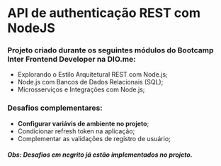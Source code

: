 # API de authenticação REST com NodeJS
### Projeto criado durante os seguintes módulos do Bootcamp Inter Frontend Developer na DIO.me:
  - Explorando o Estilo Arquitetural REST com Node.js;
  - Node.js com Bancos de Dados Relacionais (SQL);
  - Microsserviços e Integrações com Node.js;

### Desafios complementares:
  - <b>Configurar variávis de ambiente no projeto</b>;
  - Condicionar refresh token na aplicação;
  - Complementar as validações de registro de usuário;

##### Obs: Desafios em negrito já estão implementados no projeto.
